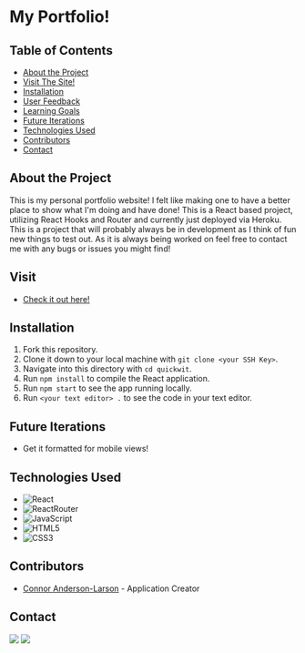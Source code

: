 <h1 align="left">My Portfolio!</h1>

## Table of Contents

* [About the Project](#about-the-project)
* [Visit The Site!](#visit)
* [Installation](#installation)
* [User Feedback](#user-feedback)
* [Learning Goals](#learning-goals)
* [Future Iterations](#future-iterations)
* [Technologies Used](#technologies-used)
* [Contributors](#contributors)
* [Contact](#contact)


## About the Project

This is my personal portfolio website! I felt like making one to have a better place to show what I'm doing and have done! This is a React based project, utilizing React Hooks and Router and currently just deployed via Heroku. This is a project that will probably always be in development as I think of fun new things to test out. As it is always being worked on feel free to contact me with any bugs or issues you might find!


## Visit
* [Check it out here!](http://connoralportfolio.herokuapp.com/)


## Installation

1. Fork this repository.
2. Clone it down to your local machine with `git clone <your SSH Key>`.
3. Navigate into this directory with `cd quickwit`.
4. Run `npm install` to compile the React application.
5. Run `npm start` to see the app running locally.
6. Run `<your text editor> .` to see the code in your text editor.


## Future Iterations

- Get it formatted for mobile views!

## Technologies Used

- ![React](https://img.shields.io/badge/react%20-%2320232a.svg?&style=for-the-badge&logo=react&logoColor=%2361DAFB)
- ![ReactRouter](https://camo.githubusercontent.com/4f9d20f3a284d2f6634282f61f82a62e99ee9906537dc9859decfdc9efbb51ec/68747470733a2f2f696d672e736869656c64732e696f2f62616467652f52656163745f526f757465722d4341343234353f7374796c653d666f722d7468652d6261646765266c6f676f3d72656163742d726f75746572266c6f676f436f6c6f723d7768697465)
- ![JavaScript](https://img.shields.io/badge/javascript%20-%23323330.svg?&style=for-the-badge&logo=javascript&logoColor=%23F7DF1E)
- ![HTML5](https://img.shields.io/badge/html5%20-%23E34F26.svg?&style=for-the-badge&logo=html5&logoColor=white)
- ![CSS3](https://img.shields.io/badge/css3%20-%231572B6.svg?&style=for-the-badge&logo=css3&logoColor=white)

## Contributors
* [Connor Anderson-Larson](https://github.com/ConnorAndersonLarson) - Application Creator


## Contact

[<img src="https://img.shields.io/badge/LinkedIn-connor--andersonlarson-informational?style=for-the-badge&labelColor=black&logo=linkedin&logoColor=0077b5&&color=0077b5"/>][linkedin]
[<img src="https://img.shields.io/badge/Github-ConnorAndersonLarson-informational?style=for-the-badge&labelColor=black&logo=github&color=8B0BD5"/>][github]


<!-- Personal Definitions  -->

[linkedin]: https://www.linkedin.com/in/connor-anderson-larson/
[github]: https://github.com/ConnorAndersonLarson
